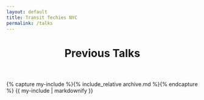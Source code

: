 ```yaml
---
layout: default
title: Transit Techies NYC
permalink: /talks
---
```


<header>
  <h1 class="mb1 px3 pt2 section-title">Previous Talks</h1>
  <amp-youtube data-videoid="Roc-U1eG5ow" layout="responsive" width="480" height="270"></amp-youtube>
</header>

<section id="past-talks">
  {% capture my-include %}{% include_relative archive.md %}{% endcapture %} {{ my-include | markdownify }}
</section>

